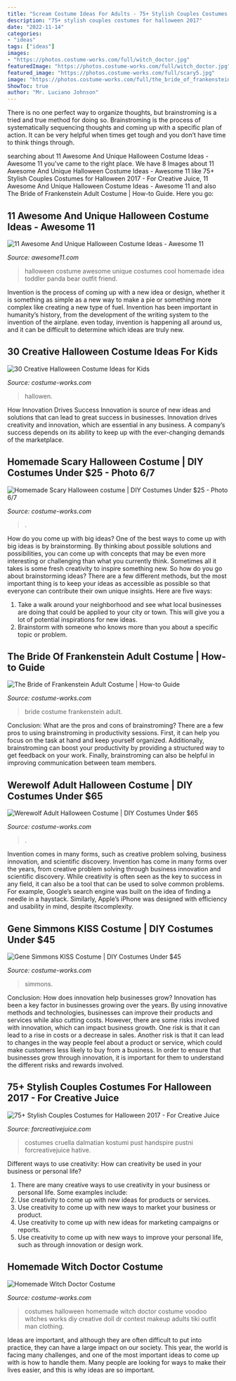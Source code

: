 ```yaml
---
title: "Scream Costume Ideas For Adults - 75+ Stylish Couples Costumes For Halloween 2017"
description: "75+ stylish couples costumes for halloween 2017"
date: "2022-11-14"
categories:
- "ideas"
tags: ["ideas"]
images:
- "https://photos.costume-works.com/full/witch_doctor.jpg"
featuredImage: "https://photos.costume-works.com/full/witch_doctor.jpg"
featured_image: "https://photos.costume-works.com/full/scary5.jpg"
image: "https://photos.costume-works.com/full/the_bride_of_frankenstein4.jpg"
ShowToc: true
author: "Mr. Luciano Johnson"
---
```



There is no one perfect way to organize thoughts, but brainstroming is a tried and true method for doing so. Brainstroming is the process of systematically sequencing thoughts and coming up with a specific plan of action. It can be very helpful when times get tough and you don’t have time to think things through.

	

		
searching about 11 Awesome And Unique Halloween Costume Ideas - Awesome 11 you've came to the right place. We have 8 Images about 11 Awesome And Unique Halloween Costume Ideas - Awesome 11 like 75+ Stylish Couples Costumes for Halloween 2017 - For Creative Juice, 11 Awesome And Unique Halloween Costume Ideas - Awesome 11 and also The Bride of Frankenstein Adult Costume | How-to Guide. Here you go:
		
    
## 11 Awesome And Unique Halloween Costume Ideas - Awesome 11

<img loading=lazy src="http://awesome11.com/wp-content/uploads/2016/06/Halloween-Costume-Ideas-for-Kids.jpg" onerror="this.onerror=null;this.src='https://tse4.mm.bing.net/th?id=OIP.yZOXyXRZDr5zgMa-sTnihwHaN5&amp;pid=15.1';" alt="11 Awesome And Unique Halloween Costume Ideas - Awesome 11">

_Source: awesome11.com_

>halloween costume awesome unique costumes cool homemade idea toddler panda bear outfit friend. 

	

Invention is the process of coming up with a new idea or design, whether it is something as simple as a new way to make a pie or something more complex like creating a new type of fuel. Invention has been important in humanity’s history, from the development of the writing system to the invention of the airplane. even today, invention is happening all around us, and it can be difficult to determine which ideas are truly new.

    
## 30 Creative Halloween Costume Ideas For Kids

<img loading=lazy src="https://photos.costume-works.com/page/creative-costume-ideas-for-kids.jpg" onerror="this.onerror=null;this.src='https://tse1.mm.bing.net/th?id=OIP.WPsZ4sKRUztfepI0hjO_EQHaMJ&amp;pid=15.1';" alt="30 Creative Halloween Costume Ideas for Kids">

_Source: costume-works.com_

>hallowen. 

	

How Innovation Drives Success
Innovation is source of new ideas and solutions that can lead to great success in businesses. Innovation drives creativity and innovation, which are essential in any business. A company’s success depends on its ability to keep up with the ever-changing demands of the marketplace.

    
## Homemade Scary Halloween Costume | DIY Costumes Under $25 - Photo 6/7

<img loading=lazy src="https://photos.costume-works.com/full/scary5.jpg" onerror="this.onerror=null;this.src='https://tse2.mm.bing.net/th?id=OIP.13s569Qw9MrHlPMMoGz1IwHaJ3&amp;pid=15.1';" alt="Homemade Scary Halloween costume | DIY Costumes Under $25 - Photo 6/7">

_Source: costume-works.com_

>. 

	

How do you come up with big ideas?
One of the best ways to come up with big ideas is by brainstorming. By thinking about possible solutions and possibilities, you can come up with concepts that may be even more interesting or challenging than what you currently think. Sometimes all it takes is some fresh creativity to inspire something new. So how do you go about brainstorming ideas? There are a few different methods, but the most important thing is to keep your ideas as accessible as possible so that everyone can contribute their own unique insights. Here are five ways: 
1) Take a walk around your neighborhood and see what local businesses are doing that could be applied to your city or town. This will give you a lot of potential inspirations for new ideas. 
2) Brainstorm with someone who knows more than you about a specific topic or problem.

    
## The Bride Of Frankenstein Adult Costume | How-to Guide

<img loading=lazy src="https://photos.costume-works.com/full/the_bride_of_frankenstein4.jpg" onerror="this.onerror=null;this.src='https://tse2.mm.bing.net/th?id=OIP.5Do178Zbf4ofqkoM3EZ86QHaKj&amp;pid=15.1';" alt="The Bride of Frankenstein Adult Costume | How-to Guide">

_Source: costume-works.com_

>bride costume frankenstein adult. 

	

Conclusion: What are the pros and cons of brainstroming?
There are a few pros to using brainstroming in productivity sessions. First, it can help you focus on the task at hand and keep yourself organized. Additionally, brainstroming can boost your productivity by providing a structured way to get feedback on your work. Finally, brainstroming can also be helpful in improving communication between team members.

    
## Werewolf Adult Halloween Costume | DIY Costumes Under $65

<img loading=lazy src="https://photos.costume-works.com/full/werewolf34.jpg" onerror="this.onerror=null;this.src='https://tse2.mm.bing.net/th?id=OIP.QOyA0PYDGa6wJLUtWjMktQHaLg&amp;pid=15.1';" alt="Werewolf Adult Halloween Costume | DIY Costumes Under $65">

_Source: costume-works.com_

>. 

	

Invention comes in many forms, such as creative problem solving, business innovation, and scientific discovery.
Invention has come in many forms over the years, from creative problem solving through business innovation and scientific discovery. While creativity is often seen as the key to success in any field, it can also be a tool that can be used to solve common problems. For example, Google’s search engine was built on the idea of finding a needle in a haystack. Similarly, Apple’s iPhone was designed with efficiency and usability in mind, despite itscomplexity.

    
## Gene Simmons KISS Costume | DIY Costumes Under $45

<img loading=lazy src="https://photos.costume-works.com/full/gene_simmons_kiss.jpg" onerror="this.onerror=null;this.src='https://tse1.mm.bing.net/th?id=OIP.JdGgD8PLNpj0q48S0-zPRQDAFF&amp;pid=15.1';" alt="Gene Simmons KISS Costume | DIY Costumes Under $45">

_Source: costume-works.com_

>simmons. 

	

Conclusion: How does innovation help businesses grow?
Innovation has been a key factor in businesses growing over the years. By using innovative methods and technologies, businesses can improve their products and services while also cutting costs. However, there are some risks involved with innovation, which can impact business growth. One risk is that it can lead to a rise in costs or a decrease in sales. Another risk is that it can lead to changes in the way people feel about a product or service, which could make customers less likely to buy from a business. In order to ensure that businesses grow through innovation, it is important for them to understand the different risks and rewards involved.

    
## 75+ Stylish Couples Costumes For Halloween 2017 - For Creative Juice

<img loading=lazy src="https://i1.wp.com/forcreativejuice.com/wp-content/uploads/2017/09/72-couple-costume-ideas-for-halloween.jpg?fit=600%2C829&amp;ssl=1" onerror="this.onerror=null;this.src='https://tse1.mm.bing.net/th?id=OIP.gNwP2VqXPqRCY0-rLcXxhwHaKO&amp;pid=15.1';" alt="75+ Stylish Couples Costumes for Halloween 2017 - For Creative Juice">

_Source: forcreativejuice.com_

>costumes cruella dalmatian kostumi pust handspire pustni forcreativejuice hative. 

	

Different ways to use creativity: How can creativity be used in your business or personal life?
1. There are many creative ways to use creativity in your business or personal life. Some examples include: 
2. Use creativity to come up with new ideas for products or services. 
3. Use creativity to come up with new ways to market your business or product. 
4. Use creativity to come up with new ideas for marketing campaigns or reports. 
5. Use creativity to come up with new ways to improve your personal life, such as through innovation or design work.

    
## Homemade Witch Doctor Costume

<img loading=lazy src="https://photos.costume-works.com/full/witch_doctor.jpg" onerror="this.onerror=null;this.src='https://tse4.mm.bing.net/th?id=OIP.hPs1VxhGd7KLNZHE855edQHaJ3&amp;pid=15.1';" alt="Homemade Witch Doctor Costume">

_Source: costume-works.com_

>costumes halloween homemade witch doctor costume voodoo witches works diy creative doll dr contest makeup adults tiki outfit man clothing. 

	

Ideas are important, and although they are often difficult to put into practice, they can have a large impact on our society. This year, the world is facing many challenges, and one of the most important ideas to come up with is how to handle them. Many people are looking for ways to make their lives easier, and this is why ideas are so important.

